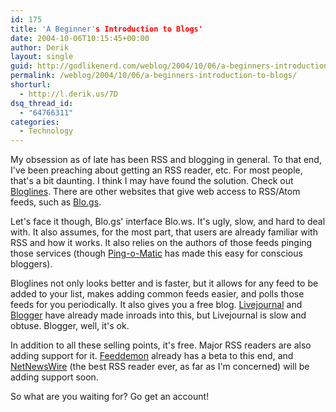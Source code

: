 ```yaml
---
id: 175
title: 'A Beginner's Introduction to Blogs'
date: 2004-10-06T10:15:45+00:00
author: Derik
layout: single
guid: http://godlikenerd.com/weblog/2004/10/06/a-beginners-introduction-to-blogs/
permalink: /weblog/2004/10/06/a-beginners-introduction-to-blogs/
shorturl:
  - http://l.derik.us/7D
dsq_thread_id:
  - "64766311"
categories:
  - Technology
---
```

My obsession as of late has been RSS and blogging in general. To that end, I've been preaching about getting an RSS reader, etc. For most people, that's a bit daunting. I think I may have found the solution. Check out [Bloglines](http://www.bloglines.com). There are other websites that give web access to RSS/Atom feeds, such as [Blo.gs](http://blo.gs).

Let's face it though, Blo.gs' interface Blo.ws. It's ugly, slow, and hard to deal with. It also assumes, for the most part, that users are already familiar with RSS and how it works. It also relies on the authors of those feeds pinging those services (though [Ping-o-Matic](http://www.pingomatic.com) has made this easy for conscious bloggers).

Bloglines not only looks better and is faster, but it allows for any feed to be added to your list, makes adding common feeds easier, and polls those feeds for you periodically. It also gives you a free blog. [Livejournal](http://www.livejournal.com) and [Blogger](http://www.blogger.com) have already made inroads into this, but Livejournal is slow and obtuse. Blogger, well, it's ok.

In addition to all these selling points, it's free. Major RSS readers are also adding support for it. [Feeddemon](http://www.feeddemon.com) already has a beta to this end, and [NetNewsWire](http://www.ranchero.com) (the best RSS reader ever, as far as I'm concerned) will be adding support soon.

So what are you waiting for? Go get an account!